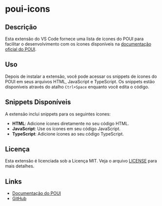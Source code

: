 # poui-icons

## Descrição

Esta extensão do VS Code fornece uma lista de ícones do POUI para facilitar o desenvolvimento com os ícones disponíveis na [documentação oficial do POUI](https://po-ui.io/guides/icons).

## Uso

Depois de instalar a extensão, você pode acessar os snippets de ícones do POUI em seus arquivos HTML, JavaScript e TypeScript. Os snippets estão disponíveis através do atalho `Ctrl+Space` enquanto você edita o código.

## Snippets Disponíveis

A extensão inclui snippets para os seguintes ícones:

- **HTML**: Adicione ícones diretamente no seu código HTML.
- **JavaScript**: Use os ícones em seu código JavaScript.
- **TypeScript**: Adicione ícones ao seu código TypeScript.

## Licença

Esta extensão é licenciada sob a Licença MIT. Veja o arquivo [LICENSE](LICENSE) para mais detalhes.

## Links

- [Documentação do POUI](https://po-ui.io/guides/icons)
- [GitHub](https://github.com/alizof/poui-icons)
